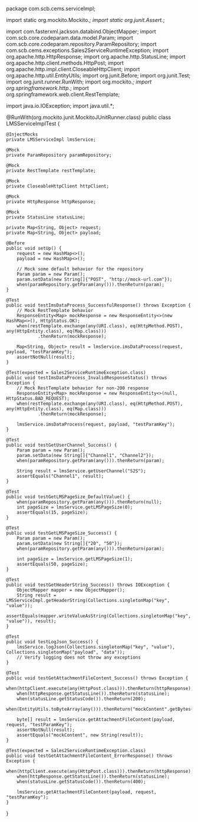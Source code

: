 package com.scb.cems.serviceImpl;

import static org.mockito.Mockito.*;
import static org.junit.Assert.*;

import com.fasterxml.jackson.databind.ObjectMapper;
import com.scb.core.codeparam.data.model.Param;
import com.scb.core.codeparam.repository.ParamRepository;
import com.scb.cems.exceptions.Sales2ServiceRuntimeException;
import org.apache.http.HttpResponse;
import org.apache.http.StatusLine;
import org.apache.http.client.methods.HttpPost;
import org.apache.http.impl.client.CloseableHttpClient;
import org.apache.http.util.EntityUtils;
import org.junit.Before;
import org.junit.Test;
import org.junit.runner.RunWith;
import org.mockito.*;
import org.springframework.http.*;
import org.springframework.web.client.RestTemplate;

import java.io.IOException;
import java.util.*;

@RunWith(org.mockito.junit.MockitoJUnitRunner.class)
public class LMSServiceImplTest {

    @InjectMocks
    private LMSServiceImpl lmsService;

    @Mock
    private ParamRepository paramRepository;

    @Mock
    private RestTemplate restTemplate;

    @Mock
    private CloseableHttpClient httpClient;

    @Mock
    private HttpResponse httpResponse;

    @Mock
    private StatusLine statusLine;

    private Map<String, Object> request;
    private Map<String, Object> payload;

    @Before
    public void setUp() {
        request = new HashMap<>();
        payload = new HashMap<>();

        // Mock some default behavior for the repository
        Param param = new Param();
        param.setData(new String[]{"POST", "http://mock-url.com"});
        when(paramRepository.getParam(any())).thenReturn(param);
    }

    @Test
    public void testImsDataProcess_SuccessfulResponse() throws Exception {
        // Mock RestTemplate behavior
        ResponseEntity<Map> mockResponse = new ResponseEntity<>(new HashMap<>(), HttpStatus.OK);
        when(restTemplate.exchange(any(URI.class), eq(HttpMethod.POST), any(HttpEntity.class), eq(Map.class)))
                .thenReturn(mockResponse);

        Map<String, Object> result = lmsService.imsDataProcess(request, payload, "testParamKey");
        assertNotNull(result);
    }

    @Test(expected = Sales2ServiceRuntimeException.class)
    public void testImsDataProcess_InvalidResponseStatus() throws Exception {
        // Mock RestTemplate behavior for non-200 response
        ResponseEntity<Map> mockResponse = new ResponseEntity<>(null, HttpStatus.BAD_REQUEST);
        when(restTemplate.exchange(any(URI.class), eq(HttpMethod.POST), any(HttpEntity.class), eq(Map.class)))
                .thenReturn(mockResponse);

        lmsService.imsDataProcess(request, payload, "testParamKey");
    }

    @Test
    public void testGetUserChannel_Success() {
        Param param = new Param();
        param.setData(new String[]{"Channel1", "Channel2"});
        when(paramRepository.getParam(any())).thenReturn(param);

        String result = lmsService.getUserChannel("S2S");
        assertEquals("Channel1", result);
    }

    @Test
    public void testGetLMSPageSize_DefaultValue() {
        when(paramRepository.getParam(any())).thenReturn(null);
        int pageSize = lmsService.getLMSPageSize(0);
        assertEquals(15, pageSize);
    }

    @Test
    public void testGetLMSPageSize_Success() {
        Param param = new Param();
        param.setData(new String[]{"20", "50"});
        when(paramRepository.getParam(any())).thenReturn(param);

        int pageSize = lmsService.getLMSPageSize(1);
        assertEquals(50, pageSize);
    }

    @Test
    public void testGetHeaderString_Success() throws IOException {
        ObjectMapper mapper = new ObjectMapper();
        String result = LMSServiceImpl.getHeaderString(Collections.singletonMap("key", "value"));
        assertEquals(mapper.writeValueAsString(Collections.singletonMap("key", "value")), result);
    }

    @Test
    public void testLogJson_Success() {
        lmsService.logJson(Collections.singletonMap("key", "value"), Collections.singletonMap("payload", "data"));
        // Verify logging does not throw any exceptions
    }

    @Test
    public void testGetAttachmentFileContent_Success() throws Exception {
        when(httpClient.execute(any(HttpPost.class))).thenReturn(httpResponse);
        when(httpResponse.getStatusLine()).thenReturn(statusLine);
        when(statusLine.getStatusCode()).thenReturn(200);
        when(EntityUtils.toByteArray(any())).thenReturn("mockContent".getBytes());

        byte[] result = lmsService.getAttachmentFileContent(payload, request, "testParamKey");
        assertNotNull(result);
        assertEquals("mockContent", new String(result));
    }

    @Test(expected = Sales2ServiceRuntimeException.class)
    public void testGetAttachmentFileContent_ErrorResponse() throws Exception {
        when(httpClient.execute(any(HttpPost.class))).thenReturn(httpResponse);
        when(httpResponse.getStatusLine()).thenReturn(statusLine);
        when(statusLine.getStatusCode()).thenReturn(400);

        lmsService.getAttachmentFileContent(payload, request, "testParamKey");
    }
}
